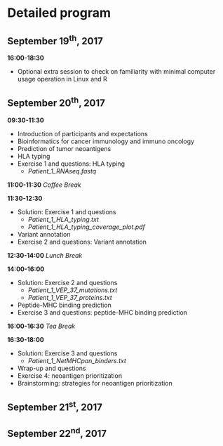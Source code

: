 # Detailed program

## September 19<sup>th</sup>, 2017
**16:00-18:30**
* Optional extra session to check on familiarity with minimal computer usage operation in Linux and R

## September 20<sup>th</sup>, 2017
**09:30-11:30** 
* Introduction of participants and expectations
* Bioinformatics for cancer immunology and immuno oncology
* Prediction of tumor neoantigens
* HLA typing
* Exercise 1 and questions: HLA typing
  * *Patient_1_RNAseq.fastq*

**11:00-11:30**
*Coffee Break*

**11:30-12:30**
* Solution: Exercise 1 and questions
  * *Patient_1_HLA_typing.txt*
  * *Patient_1_HLA_typing_coverage_plot.pdf*
* Variant annotation
* Exercise 2 and questions: Variant annotation

**12:30-14:00**
*Lunch Break*

**14:00-16:00**
* Solution: Exercise 2 and questions
  * *Patient_1_VEP_37_mutations.txt*
  * *Patient_1_VEP_37_proteins.txt*
* Peptide-MHC binding prediction
* Exercise 3 and questions: peptide-MHC binding prediction

**16:00-16:30**
*Tea Break*

**16:30-18:00**
* Solution: Exercise 3 and questions
  * *Patient_1_NetMHCpan_binders.txt*
* Wrap-up and questions
* Exercise 4: neoantigen prioritization
* Brainstorming: strategies for neoantigen prioritization



## September 21<sup>st</sup>, 2017



## September 22<sup>nd</sup>, 2017
